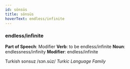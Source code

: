 ```yaml
---
id: sönsüs
title: sönsüs
hoverText: endless/infinite
---
```


### endless/infinite

**Part of Speech**: Modifier
**Verb**: to be endless/infinite
**Noun**: endlessness/infinity
**Modifier**: endless/infinite

Turkish sonsuz /sɔn.súz/
*Turkic Language Family*